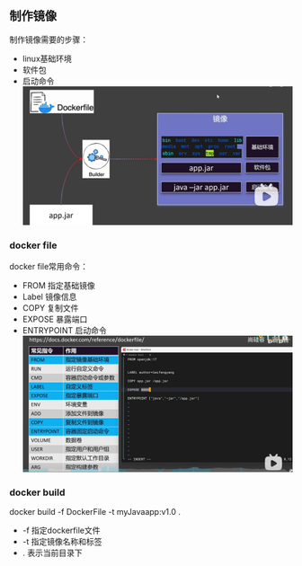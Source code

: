 ## 制作镜像
制作镜像需要的步骤：
- linux基础环境
- 软件包
- 启动命令
![](./images/docker-21-01.png)

### docker file
docker file常用命令：
- FROM 指定基础镜像
- Label 镜像信息
- COPY 复制文件
- EXPOSE 暴露端口
- ENTRYPOINT 启动命令
![](./images/docker-21-02.png)


### docker build
docker build -f DockerFile -t myJavaapp:v1.0 .
- -f 指定dockerfile文件
- -t 指定镜像名称和标签
- . 表示当前目录下


